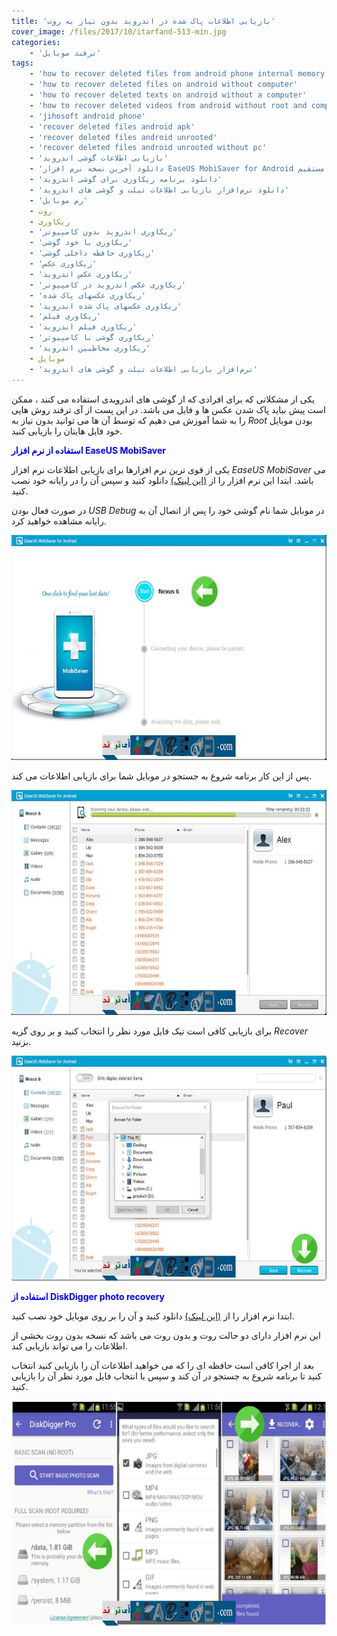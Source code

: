 ```yaml
---
title: 'بازیابی اطلاعات پاک شده در اندروید بدون نیاز به روت'
cover_image: /files/2017/10/itarfand-513-min.jpg
categories:
    - 'ترفند موبایل'
tags:
    - 'how to recover deleted files from android phone internal memory'
    - 'how to recover deleted files on android without computer'
    - 'how to recover deleted texts on android without a computer'
    - 'how to recover deleted videos from android without root and computer'
    - 'jihosoft android phone'
    - 'recover deleted files android apk'
    - 'recover deleted files android unrooted'
    - 'recover deleted files android unrooted without pc'
    - 'بازیابی اطلاعات گوشی اندروید'
    - 'دانلود آخرین نسخه نرم افزار EaseUS MobiSaver for Android با لینک مستقیم'
    - 'دانلود برنامه ریکاوری برای گوشی اندروید'
    - 'دانلود نرم‌افزار بازیابی اطلاعات تبلت و گوشی‌ های اندروید'
    - 'رم موبایل'
    - روت
    - ریکاوری
    - 'ریکاوری اندروید بدون کامپیوتر'
    - 'ریکاوری با خود گوشی'
    - 'ریکاوری حافظه داخلی گوشی'
    - 'ریکاوری عکس'
    - 'ریکاوری عکس اندروید'
    - 'ریکاوری عکس اندروید در کامپیوتر'
    - 'ریکاوری عکسهای پاک شده'
    - 'ریکاوری عکسهای پاک شده اندروید'
    - 'ریکاوری فیلم'
    - 'ریکاوری فیلم اندروید'
    - 'ریکاوری گوشی با کامپیوتر'
    - 'ریکاوری مخاطبین اندروید'
    - موبایل
    - 'نرم‌افزار بازیابی اطلاعات تبلت و گوشی‌ های اندروید'
---
```


یکی از مشکلاتی که برای افرادی که از گوشی های اندرویدی استفاده می کنند ، ممکن است پیش بیاید پاک شدن عکس ها و فایل می باشد. در این پست از آی ترفند روش هایی را به شما آموزش می دهیم که توسط آن ها می توانید بدون نیاز به *Root* بودن موبایل خود فایل هایتان را بازیابی کنید.

<span style="color: #0000ff;">**استفاده از نرم افزار EaseUS MobiSaver**</span>

یکی از قوی ترین نرم افزارها برای بازیابی اطلاعات نرم افزار *EaseUS MobiSaver* می باشد. ابتدا این نرم افزار را از [(این لینک)](https://download.ir/%D8%AF%D8%A7%D9%86%D9%84%D9%88%D8%AF-%D8%A2%D8%AE%D8%B1%DB%8C%D9%86-%D9%86%D8%B3%D8%AE%D9%87-%D9%86%D8%B1%D9%85-%D8%A7%D9%81%D8%B2%D8%A7%D8%B1-easeus-mobisaver-android/) دانلود کنید و سپس آن را در رایانه خود نصب کنید.

در صورت فعال بودن *USB Debug* در موبایل شما نام گوشی خود را پس از اتصال آن به رایانه مشاهده خواهید کرد.

![mhkarami97](/files/2017/10/itarfand-509-min.jpg)  

پس از این کار برنامه شروع به جستجو در موبایل شما برای بازیابی اطلاعات می کند.

![mhkarami97](/files/2017/10/itarfand-510-min.jpg)  

برای بازیابی کافی است تیک فایل مورد نظر را انتخاب کنید و بر روی گزیه *Recover* بزنید.

![mhkarami97](/files/2017/10/itarfand-511-min.jpg)  

<span style="color: #0000ff;">**استفاده از DiskDigger photo recovery**</span>

ابتدا نرم افزار را از [(این لینک)](http://www.farsroid.com/diskdigger-pro-file-recovery/) دانلود کنید و آن را بر روی موبایل خود نصب کنید.

این نرم افزار دارای دو حالت روت و بدون روت می باشد که نسخه بدون روت بخشی از اطلاعات را می تواند بازیابی کند.

بعد از اجرا کافی است حافظه ای را که می خواهید اطلاعات آن را بازیابی کنید انتخاب کنید تا برنامه شروع به جستجو در آن کند و سپس با انتخاب فایل مورد نظر آن را بازیابی کنید.

![mhkarami97](/files/2017/10/itarfand-512-min.jpg)  
